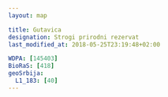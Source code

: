 ```yaml
---
layout: map

title: Gutavica
designation: Strogi prirodni rezervat
last_modified_at: 2018-05-25T23:19:48+02:00

WDPA: [145403]
BioRaS: [418]
geoSrbija:
  L1_183: [40]
---
```

